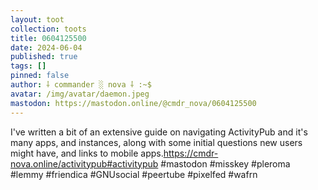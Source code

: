```yaml
---
layout: toot
collection: toots
title: 0604125500
date: 2024-06-04
published: true
tags: []
pinned: false
author: ⸸ commander ░ nova ⸸ :~$
avatar: /img/avatar/daemon.jpeg
mastodon: https://mastodon.online/@cmdr_nova/0604125500
---
```


I've written a bit of an extensive guide on navigating ActivityPub and it's many apps, and instances, along with some initial questions new users might have, and links to mobile apps.https://cmdr-nova.online/activitypub#activitypub #mastodon #misskey #pleroma #lemmy #friendica #GNUsocial #peertube #pixelfed #wafrn
